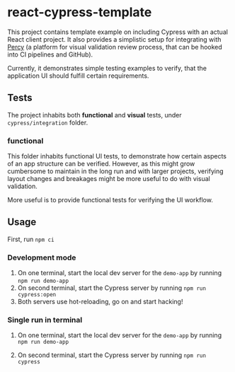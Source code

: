 # react-cypress-template

This project contains template example on including Cypress with an actual React client project.
It also provides a simplistic setup for integrating with [Percy](https://percy.io/) (a platform for visual validation review process, that can be hooked into CI pipelines and GitHub).

Currently, it demonstrates simple testing examples to verify, that the application UI should fulfill certain requirements.

## Tests

The project inhabits both **functional** and **visual** tests, under `cypress/integration` folder.

### functional

This folder inhabits functional UI tests, to demonstrate how certain aspects of an app structure can be verified. However, as this might grow cumbersome to maintain in the long run and with larger projects, verifying layout changes and breakages might be more useful to do with visual validation.

More useful is to provide functional tests for verifying the UI workflow.

## Usage

First, run `npm ci`

### Development mode

1. On one terminal, start the local dev server for the `demo-app` by running `npm run demo-app`
2. On second terminal, start the Cypress server by running `npm run cypress:open`
3. Both servers use hot-reloading, go on and start hacking!

### Single run in terminal

1. On one terminal, start the local dev server for the `demo-app` by running `npm run demo-app`

2. On second terminal, start the Cypress server by running `npm run cypress`
